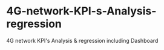 # 4G-network-KPI-s-Analysis-regression
4G network KPI's Analysis &amp; regression including Dashboard 
